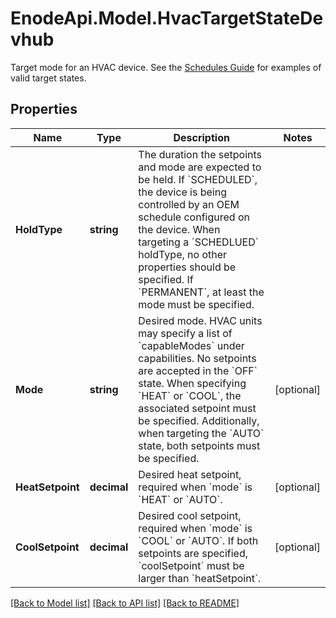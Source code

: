 # EnodeApi.Model.HvacTargetStateDevhub
Target mode for an HVAC device. See the [Schedules Guide](/docs/scheduling) for examples of valid target states.

## Properties

Name | Type | Description | Notes
------------ | ------------- | ------------- | -------------
**HoldType** | **string** | The duration the setpoints and mode are expected to be held. If &#x60;SCHEDULED&#x60;, the device is being controlled by an OEM schedule configured on the device. When targeting a &#x60;SCHEDLUED&#x60; holdType, no other properties should be specified. If &#x60;PERMANENT&#x60;, at least the mode must be specified. | 
**Mode** | **string** | Desired mode. HVAC units may specify a list of &#x60;capableModes&#x60; under capabilities. No setpoints are accepted in the &#x60;OFF&#x60; state. When specifying &#x60;HEAT&#x60; or &#x60;COOL&#x60;, the associated setpoint must be specified. Additionally, when targeting the &#x60;AUTO&#x60; state, both setpoints must be specified. | [optional] 
**HeatSetpoint** | **decimal** | Desired heat setpoint, required when &#x60;mode&#x60; is &#x60;HEAT&#x60; or &#x60;AUTO&#x60;. | [optional] 
**CoolSetpoint** | **decimal** | Desired cool setpoint, required when &#x60;mode&#x60; is &#x60;COOL&#x60; or &#x60;AUTO&#x60;. If both setpoints are specified, &#x60;coolSetpoint&#x60; must be larger than &#x60;heatSetpoint&#x60;. | [optional] 

[[Back to Model list]](../README.md#documentation-for-models) [[Back to API list]](../README.md#documentation-for-api-endpoints) [[Back to README]](../README.md)

